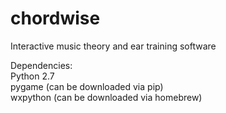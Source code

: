 # chordwise
Interactive music theory and ear training software

Dependencies:  
Python 2.7  
pygame (can be downloaded via pip)  
wxpython (can be downloaded via homebrew)  
